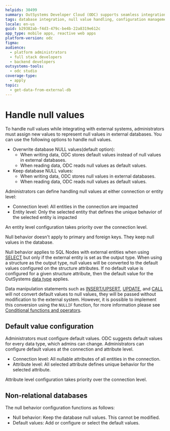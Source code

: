 ```yaml
---
helpids: 30499
summary: OutSystems Developer Cloud (ODC) supports seamless integration with external databases for enhanced app development.
tags: database integration, null value handling, configuration management, data types, external database connectivity
locale: en-us
guid: b29382ab-f4d3-479c-be4b-22a8319e612c
app_type: mobile apps, reactive web apps
platform-version: odc
figma:
audience:
  - platform administrators
  - full stack developers
  - backend developers
outsystems-tools:
  - odc studio
coverage-type:
  - apply
topic:
  - get-data-from-external-db
---
```


# Handle null values

To handle null values while integrating with external systems, administrators must assign new values to represent null values in external databases. You can use the following options to handle null values.

* Overwrite database NULL values(default option):
    * When writing data, ODC stores default values instead of null values in external databases.
    * When reading data, ODC reads null values as default values.
* Keep database NULL values:
    * When writing data, ODC stores null values in external databases.
    * When reading data, ODC reads null values as default values.

Administrators can define handling null values at either connection or entity level:

* Connection level: All entities in the connection are impacted
* Entity level: Only the selected entity that defines the unique behavior of the selected entity is impacted

<div class="info" markdown="1">

An entity level configuration takes priority over the connection level.

</div>  

Null behavior doesn't apply to primary and foreign keys. They keep null values in the database.

Null behavior applies to SQL Nodes with external entities when using [SELECT](../../building-apps/data/fetch-data/sql/ansi-92-select.md) but only if the external entity is set as the output type.
When using a structure as the output type, null values will be converted to the default values configured on the structure attributes. If no default value is configured for a given structure attribute, then the default value for the OutSystems [data type](../../building-apps/data/data-types.md) applies.

Data manipulation statements such as [INSERT/UPSERT](../../building-apps/data/fetch-data/sql/ansi-92-insert.md), [UPDATE](../../building-apps/data/fetch-data/sql/ansi-92-update.md), and [CALL](../../building-apps/data/fetch-data/sql/call.md) will not convert default values to null values, they will be passed without modification to the external system. However, it is possible to implement this conversion using the `NULLIF` function, for more information please see [Conditional functions and operators](../../building-apps/data/fetch-data/sql/ansi-92-operators.md#conditional-functions-and-operators).

## Default value configuration

Administrators must configure default values. ODC suggests default values for every data type, which admins can change. Administrators can configure default values at the connection and attribute level.

* Connection level: All nullable attributes of all entities in the connection. 
* Attribute level: All selected attribute defines unique behavior for the selected attribute.

<div class="info" markdown="1">

Attribute level configuration takes priority over the connection level.

</div>  

## Non-relational databases

The null behavior configuration functions as follows:

* Null behavior: Keep the database null values. This cannot be modified.
* Default values: Add or configure or select the default values.
